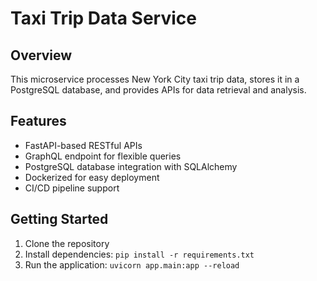 # Taxi Trip Data Service

## Overview
This microservice processes New York City taxi trip data, stores it in a PostgreSQL database, and provides APIs for data retrieval and analysis.

## Features
- FastAPI-based RESTful APIs
- GraphQL endpoint for flexible queries
- PostgreSQL database integration with SQLAlchemy
- Dockerized for easy deployment
- CI/CD pipeline support

## Getting Started
1. Clone the repository
2. Install dependencies: `pip install -r requirements.txt`
3. Run the application: `uvicorn app.main:app --reload`
